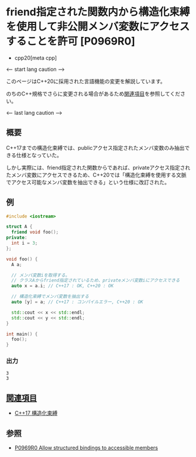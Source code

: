 # friend指定された関数内から構造化束縛を使用して非公開メンバ変数にアクセスすることを許可 [P0969R0]
* cpp20[meta cpp]

<-- start lang caution -->

このページはC++20に採用された言語機能の変更を解説しています。

のちのC++規格でさらに変更される場合があるため[関連項目](#relative_page)を参照してください。

<-- last lang caution -->

## 概要
C++17までの構造化束縛では、publicアクセス指定されたメンバ変数のみ抽出できる仕様となっていた。

しかし実際には、friend指定された関数からであれば、privateアクセス指定されたメンバ変数にアクセスできるため、C++20では「構造化束縛を使用する文脈でアクセス可能なメンバ変数を抽出できる」という仕様に改訂された。


## 例
```cpp example
#include <iostream>

struct A {
  friend void foo();
private:
  int i = 3;
};

void foo() {
  A a;

  // メンバ変数iを取得する。
  // クラスAからfriend指定されているため、privateメンバ変数iにアクセスできる
  auto x = a.i; // C++17 : OK, C++20 : OK

  // 構造化束縛でメンバ変数を抽出する
  auto [y] = a; // C++17 : コンパイルエラー, C++20 : OK

  std::cout << x << std::endl;
  std::cout << y << std::endl;
}

int main() {
  foo();
}
```

### 出力
```
3
3
```


## <a id="relative-page" href="#relative-page">関連項目</a>
- [C++17 構造化束縛](/lang/cpp17/structured_bindings.md)


## 参照
- [P0969R0 Allow structured bindings to accessible members](http://www.open-std.org/jtc1/sc22/wg21/docs/papers/2018/p0969r0.pdf)